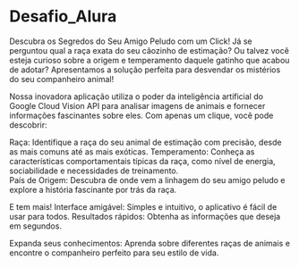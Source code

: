 # Desafio_Alura
Descubra os Segredos do Seu Amigo Peludo com um Click!
Já se perguntou qual a raça exata do seu cãozinho de estimação? Ou talvez você esteja curioso sobre a origem e temperamento daquele gatinho que acabou de adotar? Apresentamos a solução perfeita para desvendar os mistérios do seu companheiro animal!

Nossa inovadora aplicação utiliza o poder da inteligência artificial do Google Cloud Vision API para analisar imagens de animais e fornecer informações fascinantes sobre eles. Com apenas um clique, você pode descobrir:

Raça: Identifique a raça do seu animal de estimação com precisão, desde as mais comuns até as mais exóticas.
Temperamento: Conheça as características comportamentais típicas da raça, como nível de energia, sociabilidade e necessidades de treinamento.<br>
País de Origem: Descubra de onde vem a linhagem do seu amigo peludo e explore a história fascinante por trás da raça.

E tem mais!
Interface amigável: Simples e intuitivo, o aplicativo é fácil de usar para todos.
Resultados rápidos: Obtenha as informações que deseja em segundos.

Expanda seus conhecimentos: Aprenda sobre diferentes raças de animais e encontre o companheiro perfeito para seu estilo de vida.
